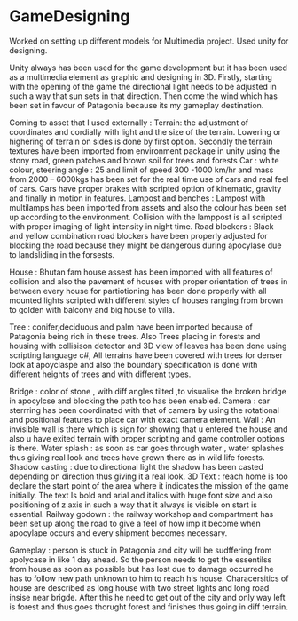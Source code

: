 # GameDesigning
Worked on setting up different models for Multimedia project. Used unity for designing.

Unity always has been used for the game development but it has been used as a multimedia element as graphic and designing in 3D.
Firstly, starting with the opening of the game the directional light needs to be adjusted in such a way that sun sets in that direction. Then come the wind which has been set in favour of Patagonia because its my gameplay destination.

Coming to asset that I used externally :
Terrain: the adjustment of coordinates and cordially with light and the size of the terrain. Lowering or highering of terrain on sides is done by first option. Secondly the terrain textures have been imported from environment package in unity using the stony road, green patches and brown soil for trees and forests
Car :  white colour, steering angle : 25 and limit of speed 300 -1000 km/hr and mass from 2000 – 6000kgs has been set for the real time use of cars and real feel of cars. Cars have proper brakes with scripted option of kinematic, gravity and finally in motion in features.
Lampost and benches : Lampost with multilamps has been imported from assets and also the colour has been set up according to the environment. Collision with the lamppost is all scripted with proper imaging of light intensity in night time.
Road blockers : Black and yellow combination road blockers have been properly adjusted for blocking the road because they might be dangerous during apocylase due to landsliding in the forsests.

House : Bhutan fam house assest has been imported with all features of collision and also the pavement of houses with proper orientation of trees in between every house for partiotioning has been done properly with all mounted lights scripted with different styles of houses ranging from brown to golden with balcony and big house to villa.

Tree : conifer,deciduous and palm have been imported because of Patagonia being rich in these trees. Also Trees placing in forests and housing with collisison detector and 3D view of leaves has been done using scripting language c#, All terrains have been covered with trees for denser look at apoyclaspe and also the boundary specification is done with different heights of trees and with different types.

Bridge : color of stone , with diff angles tilted ,to visualise the broken bridge in apocylcse and blocking the path too   has been enabled.
Camera : car sterrring has been coordinated with that of camera by using the rotational and positional features to place car with exact camera element.
Wall : An invisible wall is there which is sign for showing that u entered the house and also u have exited terrain with proper scripting and game controller options is there.
Water splash : as soon as car goes through water , water splashes thus giving real look and trees have grown there as in wild life forests.
Shadow casting : due to directional light the shadow has been casted depending on direction thus giving it a real look.
3D Text : reach home is too declare the start point of the area where it indicates the mission of the game initially. The text Is bold and arial and italics with huge font size and also positioning of z axis in such a way that it always is visible on start is essential.
Railway godown : the railway workshop and compartment has been set up along the road to give a feel of how imp it become when apocylape occurs and every shipment becomes necessary.

Gameplay : person is stuck in Patagonia and city will be sudffering from apolycase in like 1 day ahead. So the person  needs to get the essentilss from house as soon as possible but has lost due to damage occurred he has to follow new path unknown to him to reach his house. Characersitics of house are described as long house with two street lights and long road insise near brigde. After this he need to get out of the city and only way left is forest and thus goes thorught forest and finishes thus going in diff terrain. 

 

